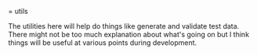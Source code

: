 = utils

The utilities here will help do things like generate and validate test data. There might not be too much explanation
about what's going on but I think things will be useful at various points during development. 
